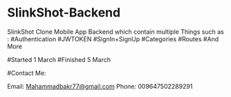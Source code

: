 # SlinkShot-Backend

SlinkShot Clone Mobile App Backend which contain multiple Things such as :
#Authentication
#JWTOKEN
#SignIn+SignUp
#Categories
#Routes 
#And More

#Started 1 March
#Finished 5 March


#Contact Me:

Email: Mahammadbakr77@gmail.com
Phone: 009647502289291
